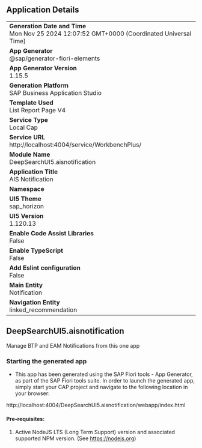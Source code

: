 ## Application Details
|               |
| ------------- |
|**Generation Date and Time**<br>Mon Nov 25 2024 12:07:52 GMT+0000 (Coordinated Universal Time)|
|**App Generator**<br>@sap/generator-fiori-elements|
|**App Generator Version**<br>1.15.5|
|**Generation Platform**<br>SAP Business Application Studio|
|**Template Used**<br>List Report Page V4|
|**Service Type**<br>Local Cap|
|**Service URL**<br>http://localhost:4004/service/WorkbenchPlus/|
|**Module Name**<br>DeepSearchUI5.aisnotification|
|**Application Title**<br>AIS Notification|
|**Namespace**<br>|
|**UI5 Theme**<br>sap_horizon|
|**UI5 Version**<br>1.120.13|
|**Enable Code Assist Libraries**<br>False|
|**Enable TypeScript**<br>False|
|**Add Eslint configuration**<br>False|
|**Main Entity**<br>Notification|
|**Navigation Entity**<br>linked_recommendation|

## DeepSearchUI5.aisnotification

Manage BTP and EAM Notifications from this one app

### Starting the generated app

-   This app has been generated using the SAP Fiori tools - App Generator, as part of the SAP Fiori tools suite.  In order to launch the generated app, simply start your CAP project and navigate to the following location in your browser:

http://localhost:4004/DeepSearchUI5.aisnotification/webapp/index.html

#### Pre-requisites:

1. Active NodeJS LTS (Long Term Support) version and associated supported NPM version.  (See https://nodejs.org)


